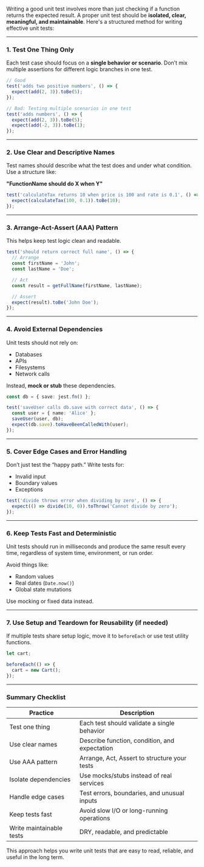 Writing a good unit test involves more than just checking if a function returns the expected result. A proper unit test should be **isolated, clear, meaningful, and maintainable**. Here's a structured method for writing effective unit tests:

---

### 1. Test One Thing Only

Each test case should focus on a **single behavior or scenario**. Don’t mix multiple assertions for different logic branches in one test.

```ts
// Good
test('adds two positive numbers', () => {
  expect(add(2, 3)).toBe(5);
});

// Bad: Testing multiple scenarios in one test
test('adds numbers', () => {
  expect(add(2, 3)).toBe(5);
  expect(add(-2, 3)).toBe(1);
});
```

---

### 2. Use Clear and Descriptive Names

Test names should describe what the test does and under what condition. Use a structure like:

**"FunctionName should do X when Y"**

```ts
test('calculateTax returns 10 when price is 100 and rate is 0.1', () => {
  expect(calculateTax(100, 0.1)).toBe(10);
});
```

---

### 3. Arrange-Act-Assert (AAA) Pattern

This helps keep test logic clean and readable.

```ts
test('should return correct full name', () => {
  // Arrange
  const firstName = 'John';
  const lastName = 'Doe';

  // Act
  const result = getFullName(firstName, lastName);

  // Assert
  expect(result).toBe('John Doe');
});
```

---

### 4. Avoid External Dependencies

Unit tests should not rely on:

* Databases
* APIs
* Filesystems
* Network calls

Instead, **mock or stub** these dependencies.

```ts
const db = { save: jest.fn() };

test('saveUser calls db.save with correct data', () => {
  const user = { name: 'Alice' };
  saveUser(user, db);
  expect(db.save).toHaveBeenCalledWith(user);
});
```

---

### 5. Cover Edge Cases and Error Handling

Don’t just test the “happy path.” Write tests for:

* Invalid input
* Boundary values
* Exceptions

```ts
test('divide throws error when dividing by zero', () => {
  expect(() => divide(10, 0)).toThrow('Cannot divide by zero');
});
```

---

### 6. Keep Tests Fast and Deterministic

Unit tests should run in milliseconds and produce the same result every time, regardless of system time, environment, or run order.

Avoid things like:

* Random values
* Real dates (`Date.now()`)
* Global state mutations

Use mocking or fixed data instead.

---

### 7. Use Setup and Teardown for Reusability (if needed)

If multiple tests share setup logic, move it to `beforeEach` or use test utility functions.

```ts
let cart;

beforeEach(() => {
  cart = new Cart();
});
```

---

### Summary Checklist

| Practice                 | Description                                   |
| ------------------------ | --------------------------------------------- |
| Test one thing           | Each test should validate a single behavior   |
| Use clear names          | Describe function, condition, and expectation |
| Use AAA pattern          | Arrange, Act, Assert to structure your tests  |
| Isolate dependencies     | Use mocks/stubs instead of real services      |
| Handle edge cases        | Test errors, boundaries, and unusual inputs   |
| Keep tests fast          | Avoid slow I/O or long-running operations     |
| Write maintainable tests | DRY, readable, and predictable                |

This approach helps you write unit tests that are easy to read, reliable, and useful in the long term.
